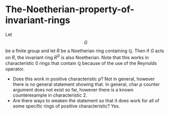 # The-Noetherian-property-of-invariant-rings

Let $$G$$ be a finite group and let $R$ be a Noetherian ring containing $\mathbb{Q}$. Then if $G$ acts on $R$, the invariant ring $R^G$ is also Noetherian. 
Note that this works in characteristic 0 rings that contain $\mathbb{Q}$ because of the use of the Reynolds operator.

- Does this work in positive characteristic $p$?
  Not in general, however there is no general statement showing that. In general, char $p$ counter argument does not exist so far, however there is a known counterexample in characteristic 2. 
- Are there ways to weaken the statement so that it does work for all of some specific rings of positive characteristic? Yes. 
